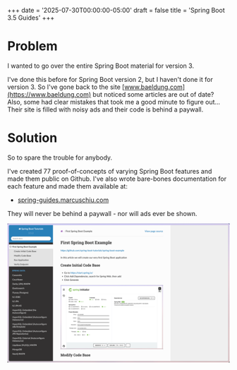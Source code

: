 +++
date = '2025-07-30T00:00:00-05:00'
draft = false
title = 'Spring Boot 3.5 Guides'
+++

# Problem

I wanted to go over the entire Spring Boot material for version 3.

I've done this before for Spring Boot version 2, but I haven't done it for version 3.
So I've gone back to the site [www.baeldung.com](https://www.baeldung.com) but noticed some articles are out of date?
Also, some had clear mistakes that took me a good minute to figure out...
Their site is filled with noisy ads and their code is behind a paywall.

# Solution

So to spare the trouble for anybody.

I've created 77 proof-of-concepts of varying Spring Boot features and made them public on Github.
I've also wrote bare-bones documentation for each feature and made them available 
at:

- [spring-guides.marcuschiu.com](https://spring-guides.marcuschiu.com)

They will never be behind a paywall - nor will ads ever be shown.

[![alt](assets/1.png)](https://spring-guides.marcuschiu.com)
